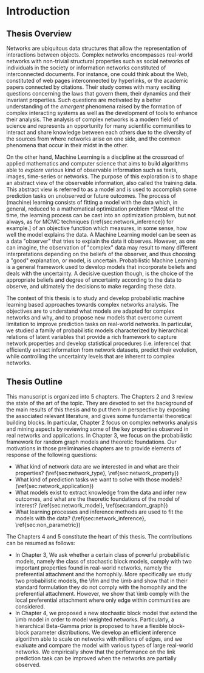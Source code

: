 # Introduction


## Thesis Overview

Networks are ubiquitous data structures that allow the representation of interactions between objects. Complex networks encompasses real-world networks with non-trivial structural properties such as social networks of individuals in the society or information networks constituted of interconnected documents. For instance, one could think about the Web, constituted of web pages interconnected by hyperlinks, or the academic papers connected by citations. Their study comes with many exciting questions concerning the laws that govern them, their dynamics and their invariant properties. Such questions are motivated by a better understanding of the *emergent* phenomena raised by the formation of complex interacting systems as well as the development of tools to enhance their analysis. The analysis of complex networks is a modern field of science and represents an opportunity for many scientific communities to interact and share knowledge between each others due to the diversity of the sources from where networks arise on one side, and the common phenomena that occur in their midst in the other.

On the other hand, Machine Learning is a discipline at the crossroad of applied mathematics and computer science that aims to build algorithms able to *explore* various kind of observable information such as texts, images, time-series or networks.
The purpose of this exploration is to shape an abstract view of the observable information, also called the training data. This abstract view is referred to as a model and is used to accomplish some prediction tasks on unobserved or future outcomes.
The process of (machine) learning consists of fitting a model with the data which, in general, reduced to a mathematical optimization problem ^[Most of the time, the learning process can be cast into an optimization problem, but not always, as for MCMC techniques (\ref{sec:network_inference}) for example.] of an objective function which measures, in some sense, how well the model explains the data. A Machine Learning model can be seen as a data "observer" that tries to explain the data it observes. However, as one can imagine, the observation of "complex" data may result to many different interpretations depending on the beliefs of the observer, and thus choosing a "good" explanation, or model, is uncertain. Probabilistic Machine Learning is a general framework used to develop models that incorporate beliefs and deals with the uncertainty. A decisive question though, is the choice of the appropriate beliefs and degree of uncertainty according to the data to observe, and ultimately the decisions to make regarding these data.

The context of this thesis is to study and develop probabilistic machine learning based approaches towards complex networks analysis.
The objectives are to understand what models are adapted for complex networks and why, and to propose new models that overcome current limitation to improve prediction tasks on real-world networks. In particular, we studied a family of probabilistic models characterized by hierarchical relations of latent variables that provide a rich framework to capture network properties and develop statistical procedures (i.e. inference) that efficiently extract information from network datasets, predict their evolution, while controlling the uncertainty levels that are inherent to complex networks.

## Thesis Outline

This manuscript is organized into 5 chapters. 
The Chapters 2 and 3 review the state of the art of the topic. They are devoted to set the background of the main results of this thesis and to put them in perspective by exposing the associated relevant literature, and gives some fundamental theoretical building blocks. In particular, Chapter 2 focus on complex networks analysis and mining aspects by reviewing some of the key properties observed in real networks and applications. In Chapter 3, we focus on the probabilistic framework for random graph models and theoretic foundations. Our motivations in those preliminaries chapters are to provide elements of response of the following questions:

* What kind of network data are we interested in and what are their properties? (\ref{sec:network_type}, \ref{sec:network_property})
* What kind of prediction tasks we want to solve with those models?  (\ref{sec:network_application})
* What models exist to extract knowledge from the data and infer new outcomes, and what are the theoretic foundations of the model of interest? (\ref{sec:network_model}, \ref{sec:random_graph})
* What learning processes and inference methods are used to fit the models with the data? (\ref{sec:network_inference}, \ref{sec:non_parametric})

The Chapters 4 and 5 constitute the heart of this thesis. The contributions can be resumed as follows:

* In Chapter 3, We ask whether a certain class of powerful probabilistic models, namely the class of stochastic block models, comply with two important properties found in real-world networks, namely the preferential attachment and the homophily. More specifically we study two probabilistic models, the \ifm and the \imb and show that in their standard formulation they do not comply with the homophily and the preferential attachment. However, we show that \imb comply with the local preferential attachment where only edge within communities are considered.
* In Chapter 4, we proposed a new stochastic block model that extend the \imb model in order to model weighted networks. Particularly, a hierarchical Beta-Gamma prior is proposed to have a flexible block-block parameter distributions. We develop an efficient inference algorithm able to scale on networks with millions of edges, and we evaluate and compare the model with various types of large real-world networks. We empirically show that the performance on the link prediction task can be improved when the networks are partially observed.

<!--In chapter 6, we present our model implementation through a platform that we released under an open source license. The platform implement a design pattern to help the development and sharing of complex experiments.-->


